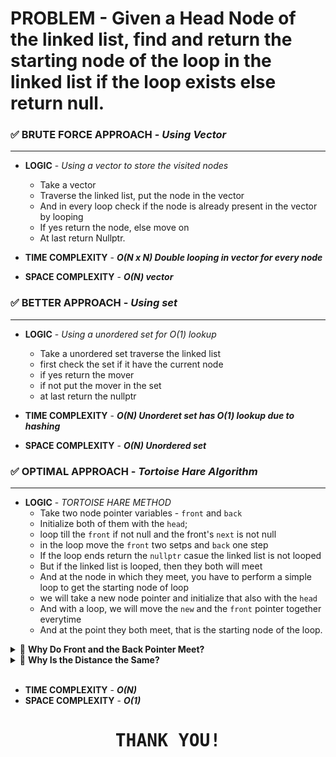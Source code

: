 # PROBLEM - Given a Head Node of the linked list, find and return the starting node of the loop in the linked list if the loop exists else return null.


### ✅ BRUTE FORCE APPROACH - *Using Vector*
---------------------------------------------
- **LOGIC** - *Using a vector to store the visited nodes*
    - Take a vector
    - Traverse the linked list, put the node in the vector
    - And in every loop check if the node is already present in the vector by looping
    - If yes return the node, else move on
    - At last return Nullptr.

- **TIME COMPLEXITY** - ***O(N x N) Double looping in vector for every node***
- **SPACE COMPLEXITY** - ***O(N) vector***


### ✅ BETTER APPROACH - *Using set*
---------------------------------------------------------------
- **LOGIC** - *Using a unordered set for O(1) lookup*
    - Take a unordered set
    traverse the linked list
    - first check the set if it have the current node
    - if yes return the mover
    - if not put the mover in the set
    - at last return the nullptr

- **TIME COMPLEXITY** - ***O(N) Unorderet set has O(1) lookup due to hashing***
- **SPACE COMPLEXITY** - ***O(N) Unordered set***


### ✅ OPTIMAL APPROACH - *Tortoise Hare Algorithm*
---------------------------------------------------------------
- **LOGIC** - *TORTOISE HARE METHOD*
    - Take two node pointer variables - `front` and `back`
    - Initialize both of them with the `head`;
    - loop till the `front` if not null and the front's `next` is not null
    - in the loop move the `front` two setps and `back` one step
    - If the loop ends return the `nullptr` casue the linked list is not looped
    - But if the linked list is looped, then they both will meet 
    - And at the node in which they meet, you have to perform a simple loop to get the starting node of loop
    - we will take a new node pointer and initialize that also with the `head`
    - And with a loop, we will move the `new` and the `front` pointer together everytime
    - And at the point they both meet, that is the starting node of the loop.

<details>
  <summary>🔹 <strong>Why Do Front and the Back Pointer Meet?</strong></summary>
  <ul>
    <li>Think of a running track:</li>
    <li>The slow pointer moves one step at a time.</li>
    <li>The fast pointer moves two steps at a time.</li>
    <li>If there's a loop, the fast pointer will keep moving in circles until it catches up to the slow pointer.</li>
    <li>Since the fast pointer closes the gap with every step, it will eventually meet the slow pointer inside the cycle.</li>
</ul>
</details>

<details>
  <summary>🔹 <strong>Why Is the Distance the Same?</strong></summary>
  <ul>
    <ul>
    Let’s define:
        <li>D = Distance from head to loop start</li>
        <li>X = Distance from the front to the back in the loop</li>
    </ul>
    <li>The Idea here is that when the front and the back start moving, and when the back reaches the starting node (we are assuming that we know which one is starting node), let that distance between the head and the starting node be D.</li>
    <li>So when the back will be standing at the starting node, the front will be at double the distance of the head and the start, so the distance from the back to front will also be D</li>
    <li>And then the distance from the front to back let's take X</li>
    <li>So to collide the back pointer moved X distance to meet the front, and let's say they are now at same node.</li>
    <li>so if the back moved X distance to meet the front from the starting node, then the remaining distance from the collision node to the starting node will be D. cause Loop length = D + X</li>
    <li>And D is nothing but the distance from the head to the starting node of the loop</li>
    <li>That's how the distance from the head to the start and the distance from the collision node to the start is the same.</li>
</ul>
</details></br>
 
- **TIME COMPLEXITY** - ***O(N)***
- **SPACE COMPLEXITY** - ***O(1)***

<div style="display: flexbox; text-align: center; font-family: monospace;">
    <h1>THANK YOU!</h1>
</div>